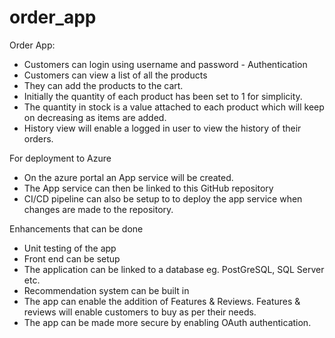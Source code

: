 # order_app
Order App:
- Customers can login using username and password - Authentication
- Customers can view a list of all the products
- They can add the products to the cart.
- Initially the quantity of each product has been set to 1 for simplicity.
- The quantity in stock is a value attached to each product which will keep on decreasing as items are added.
- History view will enable a logged in user to view the history of their orders.

For deployment to Azure
- On the azure portal an App service will be created.
- The App service can then be linked to this GitHub repository
- CI/CD pipeline can also be setup to to deploy the app service when changes are made to the repository.

Enhancements that can be done
- Unit testing of the app
- Front end can be setup
- The application can be linked to a database eg. PostGreSQL, SQL Server etc.
- Recommendation system can be built in
- The app can enable the addition of Features & Reviews. Features & reviews will enable customers to buy as per their needs.
- The app can be made more secure by enabling OAuth authentication.
